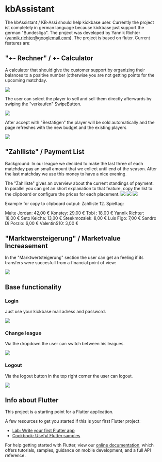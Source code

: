 # kbAssistant

The kbAssistant / KB-Assi should help kickbase user. Currently the project ist completely in german language because kickbase just support the german "Bundesliga". The project was developed by Yannik Richter (yannik.richter@googlemail.com). The project is based on fluter. Current features are:

## "+- Rechner" / +- Calculator
A calculator that should give the customer support by organizing their balances to a positive number (otherwise you are not getting points for the upcoming matchday. 

![](./README_assets/example_PMRechner.png)

The user can select the player to sell and sell them directly afterwards by swiping the "verkaufen" SwipeButton.

![](./README_assets/example_Sell1.png)

After accept with "Bestätigen" the player will be sold automatically and the page refreshes with the new budget and the existing players.

![](./README_assets/example_Sell2.png)

## "Zahlliste" / Payment List
Background: In our league we decided to make the last three of each matchday pay an small amount that we collect until end of the season. After the last matchday we use this money to have a nice evening.

The "Zahlliste" gives an overview about the current standings of payment. In parallel you can get an short explanation to that feature, copy the list to the clipboard or configure the prices for each placement. 
![](./README_assets/example_paymentlist1.png) ![](./README_assets/example_paymentlist2.png) ![](./README_assets/example_paymentlist3.png)

Example for copy to clipboard output:
Zahlliste 12. Spieltag:

Malte Jordan: 42,00 €
Konstey: 29,00 €
Tobi : 18,00 €
Yannik Richter: 18,00 €
Seto Keicha: 13,00 €
Steekmozaiek: 8,00 €
Luis Figo: 7,00 €
Sandro Di Porzio: 6,00 €
ValentinS10: 3,00 €


## "Marktwersteigerung" / Marketvalue Increasement
In the "Marktwertsteigerung" section the user can get an feeling if its transfers were succesfull from a financial point of view:

![](./README_assets/example_MWSteigerung.png)

## Base functionality

### Login
Just use your kickbase mail adress and password.

![](./README_assets/example_login.PNG)

### Change league
Via the dropdown the user can switch between his leagues.

![](./README_assets/example_switchLeague.PNG)

### Logout

Via the logout button in the top right corner the user can logout.

![](./README_assets/example_logout.PNG)

## Info about Flutter
This project is a starting point for a Flutter application.

A few resources to get you started if this is your first Flutter project:

- [Lab: Write your first Flutter app](https://flutter.dev/docs/get-started/codelab)
- [Cookbook: Useful Flutter samples](https://flutter.dev/docs/cookbook)

For help getting started with Flutter, view our
[online documentation](https://flutter.dev/docs), which offers tutorials,
samples, guidance on mobile development, and a full API reference.
